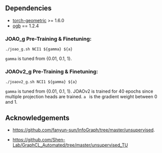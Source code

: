 ## Dependencies


* [torch-geometric](https://github.com/rusty1s/pytorch_geometric) >= 1.6.0
* [ogb](https://github.com/snap-stanford/ogb) == 1.2.4

### JOAO_g Pre-Training & Finetuning: ###

```
./joao_g.sh NCI1 ${gamma} ${a}
```

```gamma``` is tuned from {0.01, 0.1, 1}.


### JOAOv2_g Pre-Training & Finetuning: ###

```
./joaov2_g.sh NCI1 ${gamma} ${a}
```

```gamma``` is tuned from {0.01, 0.1, 1}. JOAOv2 is trained for 40 epochs since multiple projection heads are trained.
```a ``` is the gradient weight between 0 and 1.

## Acknowledgements
- https://github.com/fanyun-sun/InfoGraph/tree/master/unsupervised.

- https://github.com/Shen-Lab/GraphCL_Automated/tree/master/unsupervised_TU